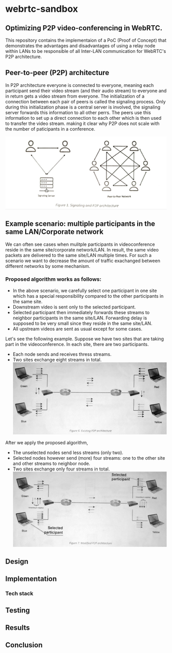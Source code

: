 # webrtc-sandbox

## Optimizing P2P video-conferencing in WebRTC.

This repository contains the implementaion of a PoC (Proof of Concept) that demonstrates the advantages and disadvantages of using a relay node within LANs to be responsible of all Inter-LAN communication for WebRTC's P2P architecture.

## Peer-to-peer (P2P) architecture
In P2P architecture everyone is connected to everyone, meaning each participant send their video stream (and their audio stream) to everyone and in return gets a video stream from everyone. The initialization of a connection between each pair of peers is called the signaling process. Only during this initialization phase is a central server is involved, the signaling server forwards this information to all other perrs. The peers use this information to set up a direct connection to each other which is then used to transfer the video stream. making it clear why P2P does not scale with the number of paticipants in a conference.

![Signaling and P2P architecture](imgs/1.jpg)

## Example scenario: multiple participants in the same LAN/Corporate network
We can often see cases when mulitple participants in videoconference reside in the same site/corporate network/LAN. In result, the same video packets are delivered to the same site/LAN multiple times. For such a scenario we want to decrease the amount of traffic exachanged between different networks by some mechanism. 

### Proposed algorithm works as follows:
- In the above scenario, we carefully select one participant in one site which has a special responsibility compared to the other participants in the same site.
- Downstream video is sent only to the selected participant. 
- Selected participant then immediately forwards these streams to neighbor participants in the same site/LAN. Forwarding delay is supposed to be very small since they reside in the same site/LAN.
- All upstream videos are sent as usual except for some cases.

Let's see the following example. Suppose we have two sites that are taking part in the videoconference. In each site, there are two participants.

- Each node sends and receives thress streams.
- Two sites exchange eight streams in total.
![Existing P2P architecture](imgs/2.jpg)

After we apply the proposed algorithm,
- The unselected nodes send less streams (only two).
- Selected nodes however send (more) four streams: one to the other site and other streams to neighbor node.
- Two sites exchange only four streams in total.
![Modified P2P architecture](imgs/3.jpg)

## Design

## Implementation 

### Tech stack

## Testing

## Results

## Conclusion 





<!-- # Checklist
[x] Check the feasibility of the idea. The idea may require modification of browser source code. Adjust the algorithm if needed. 
[] Evaluate the proposed algorithm using NS-3.
[] Implement the algorithm in a real environment and evaluate its performance.
-->

